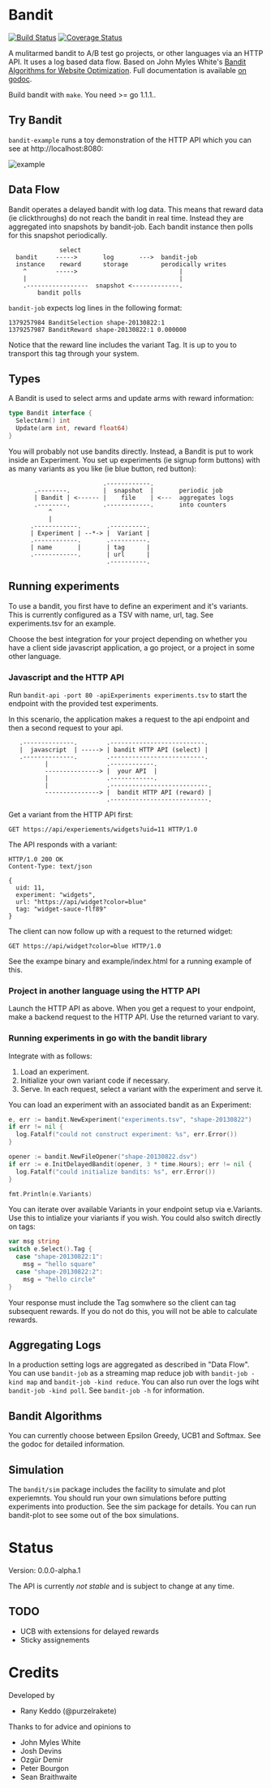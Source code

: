 # Bandit

[![Build Status](https://travis-ci.org/purzelrakete/bandit.png?branch=master)](https://travis-ci.org/purzelrakete/bandit)
[![Coverage Status](https://coveralls.io/repos/purzelrakete/bandit/badge.png)](https://coveralls.io/r/purzelrakete/bandit)

A mulitarmed bandit to A/B test go projects, or other languages via an HTTP
API. It uses a log based data flow. Based on John Myles White's [Bandit
Algorithms for Website
Optimization](http://shop.oreilly.com/product/0636920027393.do). Full
documentation is available [on
godoc](http://godoc.org/github.com/purzelrakete/bandit).

Build bandit with `make`. You need >= go 1.1.1..

## Try Bandit

`bandit-example` runs a toy demonstration of the HTTP API which you can see at
http://localhost:8080:

![example](http://goo.gl/oaCF3o)

## Data Flow

Bandit operates a delayed bandit with log data. This means that reward data
(ie clickthroughs) do not reach the bandit in real time. Instead they are
aggregated into snapshots by bandit-job. Each bandit instance then polls for
this snapshot periodically.

```
              select
  bandit     ----->       log       --->  bandit-job
  instance    reward      storage         perodically writes
    ^        ----->                            |
    |                                          |
    .-----------------  snapshot <-------------.
        bandit polls
```

`bandit-job` expects log lines in the following format:

```
1379257984 BanditSelection shape-20130822:1
1379257987 BanditReward shape-20130822:1 0.000000
```

Notice that the reward line includes the variant Tag. It is up to you to
transport this tag through your system.

## Types

A Bandit is used to select arms and update arms with reward information:

```go
type Bandit interface {
  SelectArm() int
  Update(arm int, reward float64)
}
```

You will probably not use bandits directly. Instead, a Bandit is put to work
inside an Experiment. You set up experiments (ie signup form buttons) with as
many variants as you like (ie blue button, red button):

```
                          .------------.
       .--------.         |  snapshot  |       periodic job
       | Bandit | <------ |    file    | <---  aggregates logs
       .--------.         .------------.       into counters
           ^
           |
      .------------.       .----------.
      | Experiment | --*-> |  Variant |
      .------------.       .----------.
      | name       |       | tag      |
      .------------.       | url      |
                           .----------.
```

## Running experiments

To use a bandit, you first have to define an experiment and it's variants.
This is currently configured as a TSV with name, url, tag. See experiments.tsv
for an example.

Choose the best integration for your project depending on whether you have
a client side javascript application, a go project, or a project in some other
language.

### Javascript and the HTTP API

Run `bandit-api -port 80 -apiExperiments experiments.tsv` to start the
endpoint with the provided test experiments.

In this scenario, the application makes a request to the api endpoint and
then a second request to your api.

```
   .--------------.        .--------------------------.
   |  javascript  | -----> | bandit HTTP API (select) |
   .--------------.        .--------------------------.
          |                .------------.
          ---------------> |  your API  |
          |                .------------.
          |                .---------------------------.
          ---------------> |  bandit HTTP API (reward) |
                           .---------------------------.
```

Get a variant from the HTTP API first:

    GET https://api/experiements/widgets?uid=11 HTTP/1.0

The API responds with a variant:

    HTTP/1.0 200 OK
    Content-Type: text/json

    {
      uid: 11,
      experiment: "widgets",
      url: "https://api/widget?color=blue"
      tag: "widget-sauce-flf89"
    }

The client can now follow up with a request to the returned widget:

    GET https://api/widget?color=blue HTTP/1.0

See the exampe binary and example/index.html for a running example of this.

### Project in another language using the HTTP API

Launch the HTTP API as above. When you get a request to your endpoint, make
a backend request to the HTTP API. Use the returned variant to vary.

### Running experiments in go with the bandit library

Integrate with as follows:

1. Load an experiment.
2. Initialize your own variant code if necessary.
3. Serve. In each request, select a variant with the experiment and serve it.

You can load an experiment with an associated bandit as an Experiment:

```go
e, err := bandit.NewExperiment("experiments.tsv", "shape-20130822")
if err != nil {
  log.Fatalf("could not construct experiment: %s", err.Error())
}

opener := bandit.NewFileOpener("shape-20130822.dsv")
if err := e.InitDelayedBandit(opener, 3 * time.Hours); err != nil {
  log.Fatalf("could initialize bandits: %s", err.Error())
}

fmt.Println(e.Variants)
```

You can iterate over available Variants in your endpoint setup via e.Variants.
Use this to intialize your viariants if you wish. You could also switch
directly on tags:

```go
var msg string
switch e.Select().Tag {
  case "shape-20130822:1":
    msg = "hello square"
  case "shape-20130822:2":
    msg = "hello circle"
}
```

Your response must include the Tag somwhere so the client can tag subsequent
rewards. If you do not do this, you will not be able to calculate rewards.

## Aggregating Logs

In a production setting logs are aggregated as described in "Data Flow". You
can use `bandit-job` as a streaming map reduce job with `bandit-job -kind map`
and `bandit-job -kind reduce`. You can also run over the logs wiht `bandit-job
-kind poll`. See `bandit-job -h` for information.

## Bandit Algorithms

You can currently choose between Epsilon Greedy, UCB1 and Softmax. See the
godoc for detailed information.

## Simulation

The `bandit/sim` package includes the facility to simulate and plot
experiemnts. You should run your own simulations before putting experiments
into production. See the sim package for details. You can run bandit-plot
to see some out of the box simulations.

# Status

Version: 0.0.0-alpha.1

The API is currently *not stable* and is subject to change at any time.

## TODO

- UCB with extensions for delayed rewards
- Sticky assignements

# Credits

Developed by

- Rany Keddo (@purzelrakete)

Thanks to for advice and opinions to

- John Myles White
- Josh Devins
- Ozgür Demir
- Peter Bourgon
- Sean Braithwaite

[1]: http://dl.acm.org/citation.cfm?id=1677012" "Explore/Exploit Schemes for Web Content Optimzation"
